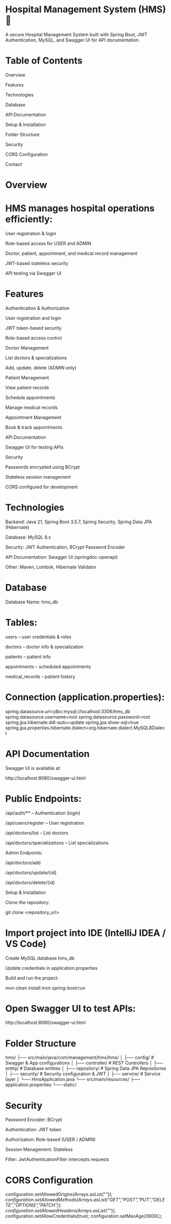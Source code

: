 # Hospital Management System (HMS) 🏥

A secure Hospital Management System built with Spring Boot, JWT Authentication, MySQL, and Swagger UI for API documentation.

# Table of Contents

Overview

Features

Technologies

Database

API Documentation

Setup & Installation

Folder Structure

Security

CORS Configuration

Contact

# Overview

# HMS manages hospital operations efficiently:

User registration & login

Role-based access for USER and ADMIN

Doctor, patient, appointment, and medical record management

JWT-based stateless security

API testing via Swagger UI

# Features

Authentication & Authorization

User registration and login

JWT token-based security

Role-based access control

Doctor Management

List doctors & specializations

Add, update, delete (ADMIN only)

Patient Management

View patient records

Schedule appointments

Manage medical records

Appointment Management

Book & track appointments

API Documentation

Swagger UI for testing APIs

Security

Passwords encrypted using BCrypt

Stateless session management

CORS configured for development

# Technologies

Backend: Java 21, Spring Boot 3.5.7, Spring Security, Spring Data JPA (Hibernate)

Database: MySQL 8.x

Security: JWT Authentication, BCrypt Password Encoder

API Documentation: Swagger UI (springdoc-openapi)

Other: Maven, Lombok, Hibernate Validator

# Database

Database Name: hms_db

# Tables:

users – user credentials & roles

doctors – doctor info & specialization

patients – patient info

appointments – scheduled appointments

medical_records – patient history

# Connection (application.properties):

spring.datasource.url=jdbc:mysql://localhost:3306/hms_db
spring.datasource.username=root
spring.datasource.password=root
spring.jpa.hibernate.ddl-auto=update
spring.jpa.show-sql=true
spring.jpa.properties.hibernate.dialect=org.hibernate.dialect.MySQL8Dialect

# API Documentation

Swagger UI is available at:

http://localhost:8080/swagger-ui.html


# Public Endpoints:

/api/auth/** – Authentication (login)

/api/users/register – User registration

/api/doctors/list – List doctors

/api/doctors/specializations – List specializations

Admin Endpoints:

/api/doctors/add

/api/doctors/update/{id}

/api/doctors/delete/{id}

Setup & Installation

Clone the repository:

git clone <repository_url>


# Import project into IDE (IntelliJ IDEA / VS Code)

Create MySQL database hms_db

Update credentials in application.properties

Build and run the project:

mvn clean install
mvn spring-boot:run


# Open Swagger UI to test APIs:

http://localhost:8080/swagger-ui.html

# Folder Structure
hms/
├── src/main/java/com/management/hms/hms/
│   ├── config/          # Swagger & App configurations
│   ├── controller/      # REST Controllers
│   ├── entity/          # Database entities
│   ├── repository/      # Spring Data JPA Repositories
│   ├── security/        # Security configuration & JWT
│   ├── service/         # Service layer
│   └── HmsApplication.java
└── src/main/resources/
    ├── application.properties
    └── static/

# Security

Password Encoder: BCrypt

Authentication: JWT token

Authorization: Role-based (USER / ADMIN)

Session Management: Stateless

Filter: JwtAuthenticationFilter intercepts requests

# CORS Configuration
configuration.setAllowedOrigins(Arrays.asList("*"));
configuration.setAllowedMethods(Arrays.asList("GET","POST","PUT","DELETE","OPTIONS","PATCH"));
configuration.setAllowedHeaders(Arrays.asList("*"));
configuration.setAllowCredentials(true);
configuration.setMaxAge(3600L);
